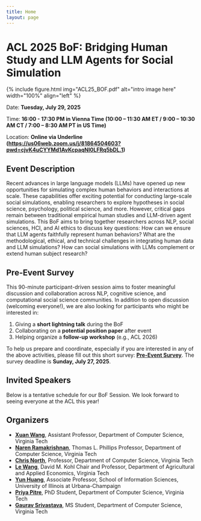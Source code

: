```yaml
---
title: Home
layout: page
---
```


# ACL 2025 BoF: Bridging Human Study and LLM Agents for Social Simulation

{% include figure.html img="ACL25_BOF.pdf" alt="intro image here" width="100%" align="left" %}

Date: **Tuesday, July 29, 2025**

Time: **16:00 - 17:30 PM in Vienna Time (10:00 – 11:30 AM ET / 9:00 – 10:30 AM CT / 7:00 – 8:30 AM PT in US Time)**

Location: **Online via Underline (https://us06web.zoom.us/j/81864504603?pwd=cjvK4uCYYMd1AvKcpaqNI0LFRq5bDL.1)**

## Event Description
Recent advances in large language models (LLMs) have opened up new opportunities for simulating complex human behaviors and interactions at scale. These capabilities offer exciting potential for conducting large-scale social simulations, enabling researchers to explore hypotheses in social science, psychology, political science, and more. However, critical gaps remain between traditional empirical human studies and LLM-driven agent simulations. This BoF aims to bring together researchers across NLP, social sciences, HCI, and AI ethics to discuss key questions: How can we ensure that LLM agents faithfully represent human behaviors? What are the methodological, ethical, and technical challenges in integrating human data and LLM simulations? How can social simulations with LLMs complement or extend human subject research?

## Pre-Event Survey
This 90-minute participant-driven session aims to foster meaningful discussion and collaboration across NLP, cognitive science, and computational social science communities. In addition to open discussion (welcoming everyone!), we are also looking for participants who might be interested in:

1. Giving a **short lightning talk** during the BoF
2. Collaborating on a **potential position paper** after event
3. Helping organize a **follow-up workshop** (e.g., ACL 2026)

To help us prepare and coordinate, especially if you are interested in any of the above activities, please fill out this short survey: [**Pre-Event Survey**](https://docs.google.com/forms/d/e/1FAIpQLSfMj6X4RXfGgJPRjXpRDo1EEmE1TgEtGZ2V9yEArkJ_RvfyLA/viewform?usp=header). The survey deadline is **Sunday, July 27, 2025**. 


## Invited Speakers
Below is a tentative schedule for our BoF Session. We look forward to seeing everyone at the ACL this year!


## Organizers
- [**Xuan Wang**](https://xuanwang91.github.io/), Assistant Professor, Department of Computer Science, Virginia Tech
- [**Naren Ramakrishnan**](https://sanghani.cs.vt.edu/person/naren-ramakrishnan.html), Thomas L. Phillips Professor, Department of Computer Science, Virginia Tech
- [**Chris North**](https://wordpress.cs.vt.edu/infovis/), Professor, Department of Computer Science, Virginia Tech
- [**Le Wang**](https://aaec.vt.edu/people/faculty/lwang.html), David M. Kohl Chair and Professor, Department of Agricultural and Applied Economics, Virginia Tech
- [**Yun Huang**](https://ischool.illinois.edu/people/yun-huang), Associate Professor, School of Information Sciences, University of Illinois at Urbana-Champaign
- [**Priya Pitre**](https://priyapitre.github.io/), PhD Student, Department of Computer Science, Virginia Tech
- [**Gaurav Srivastava**](https://ctrl-gaurav.github.io/), MS Student, Department of Computer Science, Virginia Tech
